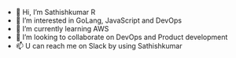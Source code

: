 - 👋 Hi, I’m Sathishkumar R
- 👀 I’m interested in GoLang, JavaScript and DevOps
- 🌱 I’m currently learning AWS 
- 💞️ I’m looking to collaborate on DevOps and Product development
- 📫 U can reach me on Slack by using Sathishkumar

<!---
sathish-life/sathish-life is a ✨ special ✨ repository because its `README.md` (this file) appears on your GitHub profile.
You can click the Preview link to take a look at your changes.
--->
